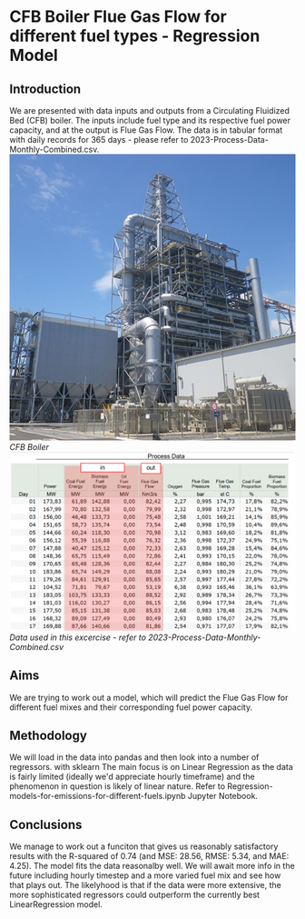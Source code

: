 <h1>CFB Boiler Flue Gas Flow for different fuel types - Regression Model </h1>

<h2>Introduction</h2>

We are presented with data inputs and outputs from a Circulating Fluidized Bed (CFB) boiler. The inputs include fuel type and its respective fuel power capacity, and at the output is Flue Gas Flow. The data is in tabular format with daily records for 365 days - please refer to 2023-Process-Data-Monthly-Combined.csv.
<br>
![CFB Boiler](./imgs/image.png)<br>
*CFB Boiler*
<br>
![Process data](imgs\table-img.png)
*Data used in this excercise - refer to 2023-Process-Data-Monthly-Combined.csv*<br>
<h2>Aims</h2>

We are trying to work out a model, which will predict the Flue Gas Flow for different fuel mixes and their corresponding fuel power capacity.

<h2>Methodology</h2>
We will load in the data into pandas and then look into a number of regressors. with sklearn The main focus is on Linear Regression as the data is fairly limited (ideally we'd appreciate hourly timeframe) and the phenomenon in question is likely of linear nature. Refer to Regression-models-for-emissions-for-different-fuels.ipynb Jupyter Notebook.

<h2>Conclusions</h2>

We manage to work out a funciton that gives us reasonably satisfactory results with the R-squared of 0.74 (and MSE: 28.56, RMSE: 5.34, and MAE: 4.25). The model fits the data reasonalby well. We will await more info in the future including hourly timestep and a more varied fuel mix and see how that plays out. The likelyhood is that if the data were more extensive, the more sophisticated regressors could outperform the currently best LinearRegression model.
